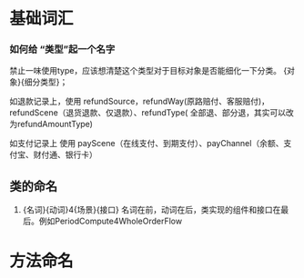 # 基础词汇

### 如何给 “类型”起一个名字

禁止一味使用type，应该想清楚这个类型对于目标对象是否能细化一下分类。 {对象}{细分类型}；

如退款记录上，使用 refundSource，refundWay(原路赔付、客服赔付)，refundScene（退货退款、仅退款）、refundType(
全部退、部分退，其实可以改为refundAmountType)

如支付记录上 使用 payScene（在线支付、到期支付）、payChannel（余额、支付宝、财付通、银行卡）

## 类的命名

1. {名词}{动词}4{场景}{接口} 名词在前，动词在后，类实现的组件和接口在最后。例如PeriodCompute4WholeOrderFlow

# 方法命名 